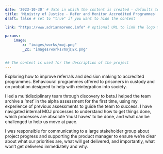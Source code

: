 ```yaml
---
date: '2023-10-30' # date in which the content is created - defaults to "today"
title: 'Ministry of Justice - Refer and Monitor Accredited Programmes'
draft: false # set to "true" if you want to hide the content 

link: "https://www.adrianmoreno.info" # optional URL to link the logo to

params:
    image:  
        x: "images/works/moj.png"
        _2x: "images/works/moj@2x.png"
    

## The content is used for the description of the project
---
```


Exploring how to improve referrals  and decision making to accredited programmes. Behavioural programmes offered to prisoners in custody and on probation designed to help with reintegration into society.

I led a multidisciplinary team through discovery to beta.I helped the team archive a ‘met’ in the alpha assessment for the first time, using my experience of previous assessments to guide the team to success. I have navigated internal MOJ processes to understand how to get things done, which processes are absolute ‘must haves’ to be done, and what can be challenged to help us move at pace.

I was responsible for communicating to a large stakeholder group about project progress and supporting the product manager to ensure we’re clear about what our priorities are, what will get delivered, and importantly, what won’t get delivered immediately and why.
